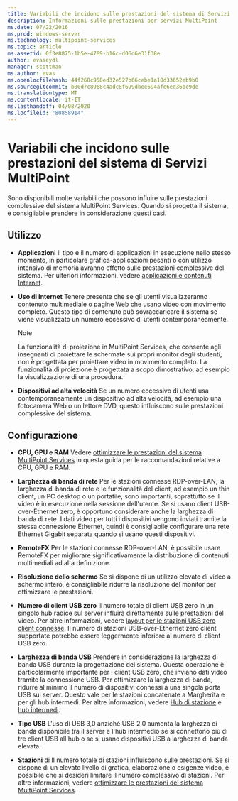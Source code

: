 ```yaml
---
title: Variabili che incidono sulle prestazioni del sistema di Servizi MultiPoint
description: Informazioni sulle prestazioni per servizi MultiPoint
ms.date: 07/22/2016
ms.prod: windows-server
ms.technology: multipoint-services
ms.topic: article
ms.assetid: 0f3e8875-1b5e-4789-b16c-d06d6e31f38e
author: evaseydl
manager: scottman
ms.author: evas
ms.openlocfilehash: 44f268c958ed32e527b66cebe1a10d33652eb9b0
ms.sourcegitcommit: b00d7c8968c4adc8f699dbee694afe6ed36bc9de
ms.translationtype: MT
ms.contentlocale: it-IT
ms.lasthandoff: 04/08/2020
ms.locfileid: "80858914"
---
```

# <a name="variables-affecting-multipoint-services-system-performance"></a>Variabili che incidono sulle prestazioni del sistema di Servizi MultiPoint
Sono disponibili molte variabili che possono influire sulle prestazioni complessive del sistema MultiPoint Services. Quando si progetta il sistema, è consigliabile prendere in considerazione questi casi.  
  
## <a name="usage"></a>Utilizzo  
  
-   **Applicazioni** Il tipo e il numero di applicazioni in esecuzione nello stesso momento, in particolare grafica\-applicazioni pesanti o con utilizzo intensivo di memoria avranno effetto sulle prestazioni complessive del sistema. Per ulteriori informazioni, vedere [applicazioni e contenuti Internet](hardware-and-performance-recommendations.md#applications-and-internet-content).  
  
-   **Uso di Internet** Tenere presente che se gli utenti visualizzeranno contenuto multimediale o pagine Web che usano video con movimento completo. Questo tipo di contenuto può sovraccaricare il sistema se viene visualizzato un numero eccessivo di utenti contemporaneamente.  
  
    > [!NOTE]  
    > La funzionalità di proiezione in MultiPoint Services, che consente agli insegnanti di proiettare le schermate sui propri monitor degli studenti, non è progettata per proiettare video in movimento completo. La funzionalità di proiezione è progettata a scopo dimostrativo, ad esempio la visualizzazione di una procedura.  
  
-   **Dispositivi ad alta velocità** Se un numero eccessivo di utenti usa contemporaneamente un dispositivo ad alta velocità, ad esempio una fotocamera Web o un lettore DVD, questo influiscono sulle prestazioni complessive del sistema.  
  
## <a name="configuration"></a>Configurazione  
  
-   **CPU, GPU e RAM** Vedere [ottimizzare le prestazioni del sistema MultiPoint Services](hardware-and-performance-recommendations.md#optimize-multipoint-services-system-performance) in questa guida per le raccomandazioni relative a CPU, GPU e RAM.  
-   **Larghezza di banda di rete** Per le stazioni connesse RDP-over-LAN, la larghezza di banda di rete e le funzionalità del client, ad esempio un thin client, un PC desktop o un portatile, sono importanti, soprattutto se il video è in esecuzione nella sessione dell'utente. Se si usano client USB-over-Ethernet zero, è opportuno considerare anche la larghezza di banda di rete. I dati video per tutti i dispositivi vengono inviati tramite la stessa connessione Ethernet, quindi è consigliabile configurare una rete Ethernet Gigabit separata quando si usano questi dispositivi.  
-   **RemoteFX** Per le stazioni connesse RDP-over-LAN, è possibile usare RemoteFX per migliorare significativamente la distribuzione di contenuti multimediali ad alta definizione.  
-   **Risoluzione dello schermo** Se si dispone di un utilizzo elevato di video a schermo intero, è consigliabile ridurre la risoluzione del monitor per ottimizzare le prestazioni.  
-   **Numero di client USB zero** Il numero totale di client USB zero in un singolo hub radice sul server influirà direttamente sulle prestazioni del video. Per altre informazioni, vedere [layout per le stazioni USB zero client connesse](MultiPoint-services-Site-Planning.md#layout-for-usb-zero-client-connected-stations). Il numero di stazioni USB-over-Ethernet zero client supportate potrebbe essere leggermente inferiore al numero di client USB zero.  
-   **Larghezza di banda USB** Prendere in considerazione la larghezza di banda USB durante la progettazione del sistema.  Questa operazione è particolarmente importante per i client USB zero, che inviano dati video tramite la connessione USB. Per ottimizzare la larghezza di banda, ridurre al minimo il numero di dispositivi connessi a una singola porta USB sul server. Questo vale per le stazioni concatenate a Margherita e per gli hub intermedi. Per altre informazioni, vedere [Hub di stazione](MultiPoint-services-Site-Planning.md#station-hubs) e [hub intermedi](MultiPoint-services-Site-Planning.md#intermediate-hubs).  
  
-   **Tipo USB** L'uso di USB 3,0 anziché USB 2,0 aumenta la larghezza di banda disponibile tra il server e l'hub intermedio se si connettono più di tre client USB all'hub o se si usano dispositivi USB a larghezza di banda elevata.  
  
-   **Stazioni** di Il numero totale di stazioni influiscono sulle prestazioni. Se si dispone di un elevato livello di grafica, elaborazione o esigenze video, è possibile che si desideri limitare il numero complessivo di stazioni. Per altre informazioni, vedere [ottimizzare le prestazioni del sistema MultiPoint Services](hardware-and-performance-recommendations.md#optimize-multipoint-services-system-performance).